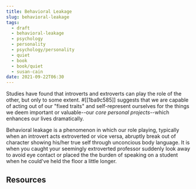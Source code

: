 ```yaml
---
title: Behavioral Leakage
slug: behavioral-leakage
tags:
  - draft
  - behavioral-leakage
  - psychology
  - personality
  - psychology/personality
  - quiet
  - book
  - book/quiet
  - susan-cain
date: 2021-09-22T06:30
---
```



Studies have found that introverts and extroverts can play the role of the
other, but only to some extent. #[[1ba9c585]] suggests that we are capable of
acting out of our "fixed traits" and self-represent ourselves for the things we
deem important or valuable--our _core personal projects_--which enhances our
lives dramatically.

Behavioral leakage is a phenomenon in which our role playing, typically when an
introvert acts extroverted or vice versa, abruptly break out of character
showing his/her true self through unconcious body language. It is when you
caught your seemingly extroverted professor suddenly look away to avoid eye
contact or placed the the burden of speaking on a student when he could've held
the floor a little longer.


## Resources

[^1]: Quiet: The Power of Introverts in a World That Can't Stop Talking - Chapter 9: When Should You Act More Extroverted Than You Really Are?
